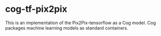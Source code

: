 # cog-tf-pix2pix
This is an implementation of the Pix2Pix-tensorflow as a Cog model. Cog packages machine learning models as standard containers.
